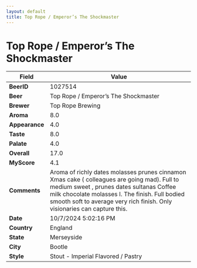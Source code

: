```yaml
---
layout: default
title: Top Rope / Emperor’s The Shockmaster
---
```


# Top Rope / Emperor’s The Shockmaster

| Field         | Value     |
|---------------|-----------|
| **BeerID** | 1027514 |
| **Beer** | Top Rope / Emperor’s The Shockmaster |
| **Brewer** | Top Rope Brewing |
| **Aroma** | 8.0 |
| **Appearance** | 4.0 |
| **Taste** | 8.0 |
| **Palate** | 4.0 |
| **Overall** | 17.0 |
| **MyScore** | 4.1 |
| **Comments** | Aroma of richly dates  molasses prunes cinnamon Xmas cake ( colleagues are going mad). Full to medium sweet , prunes dates sultanas Coffee milk chocolate molasses I. The finish. Full bodied smooth soft to average very rich finish.  Only visionaries can capture  this.  |
| **Date** | 10/7/2024 5:02:16 PM |
| **Country** | England |
| **State** | Merseyside |
| **City** | Bootle |
| **Style** | Stout - Imperial Flavored / Pastry |
